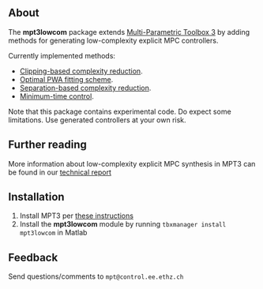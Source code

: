 ## About

The **mpt3lowcom** package extends [Multi-Parametric Toolbox 3](http://control.ee.ethz.ch/~mpt/3/) by adding methods for generating low-complexity explicit MPC controllers.

Currently implemented methods:

* [Clipping-based complexity reduction](Clipping).
* [Optimal PWA fitting scheme](Fitting).
* [Separation-based complexity reduction](Separation).
* [Minimum-time control](Mintime).

Note that this package contains experimental code. Do expect some limitations. Use generated controllers at your own risk.

## Further reading

More information about low-complexity explicit MPC synthesis in MPT3 can be found in our [technical report](http://www.kirp.chtf.stuba.sk/publication_info.php?id_pub=1581)

## Installation

1. Install MPT3 per [these instructions](http://control.ee.ethz.ch/~mpt/3/Main/Installation)
2. Install the **mpt3lowcom** module by running `tbxmanager install mpt3lowcom` in Matlab

## Feedback

Send questions/comments to `mpt@control.ee.ethz.ch`